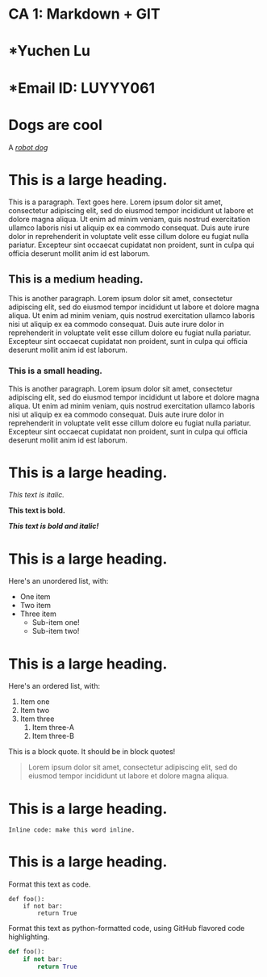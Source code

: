 # CA 1: Markdown + GIT
# *Yuchen Lu
# *Email ID: LUYYY061


# Dogs are cool

A [_robot dog_](https://upload.wikimedia.org/wikipedia/commons/0/03/Kismet-IMG_6007-black.jpg)

# This is a large heading. 

This is a paragraph. Text goes here. Lorem ipsum dolor sit amet, consectetur adipiscing elit, sed do eiusmod tempor incididunt ut labore et dolore magna aliqua. Ut enim ad minim veniam, quis nostrud exercitation ullamco laboris nisi ut aliquip ex ea commodo consequat. Duis aute irure dolor in reprehenderit in voluptate velit esse cillum dolore eu fugiat nulla pariatur. Excepteur sint occaecat cupidatat non proident, sunt in culpa qui officia deserunt mollit anim id est laborum.

## This is a medium heading. 

This is another paragraph. Lorem ipsum dolor sit amet, consectetur adipiscing elit, sed do eiusmod tempor incididunt ut labore et dolore magna aliqua. Ut enim ad minim veniam, quis nostrud exercitation ullamco laboris nisi ut aliquip ex ea commodo consequat. Duis aute irure dolor in reprehenderit in voluptate velit esse cillum dolore eu fugiat nulla pariatur. Excepteur sint occaecat cupidatat non proident, sunt in culpa qui officia deserunt mollit anim id est laborum.

### This is a small heading. 

This is another paragraph. Lorem ipsum dolor sit amet, consectetur adipiscing elit, sed do eiusmod tempor incididunt ut labore et dolore magna aliqua. Ut enim ad minim veniam, quis nostrud exercitation ullamco laboris nisi ut aliquip ex ea commodo consequat. Duis aute irure dolor in reprehenderit in voluptate velit esse cillum dolore eu fugiat nulla pariatur. Excepteur sint occaecat cupidatat non proident, sunt in culpa qui officia deserunt mollit anim id est laborum.

# This is a large heading. 

*This text is italic.*

**This text is bold.** 

***This text is bold and italic!***

# This is a large heading. 

Here's an unordered list, with:

* One item
* Two item
* Three item
    * Sub-item one!
    * Sub-item two!

# This is a large heading. 

Here's an ordered list, with:

1. Item one
2. Item two
3. Item three
    1. Item three-A
    2. Item three-B

This is a block quote. It should be in block quotes! 

> Lorem ipsum dolor sit amet, consectetur adipiscing elit, sed do eiusmod tempor incididunt ut labore et dolore magna aliqua.

# This is a large heading. 

`Inline code: make this word inline.`

# This is a large heading. 

Format this text as code.

```  
def foo():
    if not bar:
        return True
```

Format this text as python-formatted code, using GitHub flavored code highlighting. 
```python
def foo():
    if not bar:
        return True
```